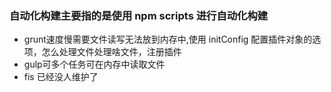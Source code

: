 ### 自动化构建主要指的是使用 npm scripts 进行自动化构建
- grunt速度慢需要文件读写无法放到内存中,使用 initConfig 配置插件对象的选项，怎么处理文件处理啥文件，注册插件
- gulp可多个任务可在内存中读取文件
- fis 已经没人维护了
